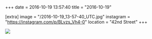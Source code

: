 +++
date = 2016-10-19 13:57:40
title = "2016-10-19"

[extra]
image = "/2016-10-19_13-57-40_UTC.jpg"
instagram = "https://instagram.com/p/BLvzs_Vh4-0"
location = "42nd Street"
+++

<img src="/2016-10-19_13-57-40_UTC.jpg" />

